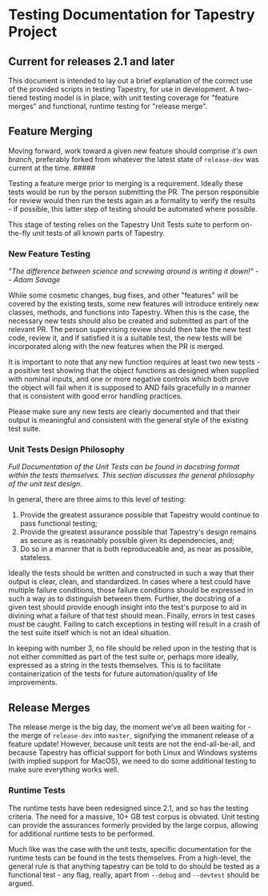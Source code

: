 # Testing Documentation for Tapestry Project
## Current for releases 2.1 and later

This document is intended to lay out a brief explanation of the correct use of the provided scripts in testing Tapestry, for use in development. A two-tiered testing model is in place, with unit testing coverage for "feature merges" and functional, runtime testing for "release merge".

## Feature Merging
Moving forward, work toward a given new feature should comprise *it's own branch*, preferably forked from whatever the latest state of `release-dev` was current at the time. #####

Testing a feature merge prior to merging is a requirement. Ideally these tests would be run by the person submitting the PR. The person responsible for review would then run the tests again as a formality to verify the results - if possible, this latter step of testing should be automated where possible.

This stage of testing relies on the Tapestry Unit Tests suite to perform on-the-fly unit tests of all known parts of Tapestry.

### New Feature Testing
*"The difference between science and screwing around is writing it down!"
-- Adam Savage*

While some cosmetic changes, bug fixes, and other "features" will be covered by the existing tests, some new features will introduce entirely new classes, methods, and functions into Tapestry. When this is the case, the necessary new tests should also be created and submitted as part of the relevant PR. The person supervising review should then take the new test code, review it, and if satisfied it is a suitable test, the new tests will be incorporated along with the new features when the PR is merged.

It is important to note that any new function requires at least two new tests - a positive test showing that the object functions as designed when supplied with nominal inputs, and one or more negative controls which both prove the object will fail when it is supposed to AND fails gracefully in a manner that is consistent with good error handling practices.

Please make sure any new tests are clearly documented and that their output is meaningful and consistent with the general style of the existing test suite.

### Unit Tests Design Philosophy
*Full Documentation of the Unit Tests can be found in docstring format within the tests themselves. This section discusses the general philosophy of the unit test design.*

In general, there are three aims to this level of testing:
1. Provide the greatest assurance possible that Tapestry would continue to pass functional testing;
2. Provide the greatest assurance possible that Tapestry's design remains as secure as is reasonably possible given its dependencies, and;
3. Do so in a manner that is both reproduceable and, as near as possible, stateless.

Ideally the tests should be written and constructed in such a way that their output is clear, clean, and standardized. In cases where a test could have multiple failure conditions, those failure conditions should be expressed in such a way as to distinguish between them. Further, the docstring of a given test should provide enough insight into the test's purpose to aid in divining what a failure of that test should mean. Finally, errors in test cases *must* be caught. Failing to catch exceptions in testing will result in a crash of the test suite itself which is not an ideal situation.

In keeping with number 3, no file should be relied upon in the testing that is not either committed as part of the test suite or, perhaps more ideally, expressed as a string in the tests themselves. This is to facilitate containerization of the tests for future automation/quality of life improvements.

## Release Merges
The release merge is the big day, the moment we've all been waiting for - the merge of `release-dev` into `master`, signifying the immanent release of a feature update! However, because unit tests are not the end-all-be-all, and because Tapestry has official support for both Linux and Windows systems (with implied support for MacOS), we need to do some additional testing to make sure everything works well.

### Runtime Tests
The runtime tests have been redesigned since 2.1, and so has the testing criteria. The need for a massive, 10+ GB test corpus is obviated. Unit testing can provide the assurances formerly provided by the large corpus, allowing for additional runtime tests to be performed.

Much like was the case with the unit tests, specific documentation for the runtime tests can be found in the tests themselves. From a high-level, the general rule is that anything tapestry can be told to do should be tested as a functional test - any flag, really, apart from `--debug` and `--devtest` should be argued.